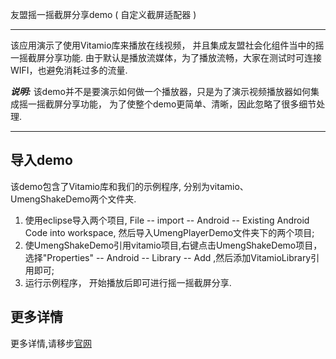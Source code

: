 
友盟摇一摇截屏分享demo ( 自定义截屏适配器 )

----------------

   该应用演示了使用Vitamio库来播放在线视频， 并且集成友盟社会化组件当中的摇一摇截屏分享功能.
由于默认是播放流媒体，为了播放流畅，大家在测试时可连接WIFI，也避免消耗过多的流量. 

***说明:***
   该demo并不是要演示如何做一个播放器，只是为了演示视频播放器如何集成摇一摇截屏分享功能，
为了使整个demo更简单、清晰，因此忽略了很多细节处理.


----------------    
      

导入demo
------------
该demo包含了Vitamio库和我们的示例程序, 分别为vitamio、UmengShakeDemo两个文件夹.

1. 使用eclipse导入两个项目, File -- import -- Android -- Existing Android Code into workspace, 然后导入UmengPlayerDemo文件夹下的两个项目;
2. 使UmengShakeDemo引用vitamio项目,右键点击UmengShakeDemo项目， 选择"Properties" -- Android -- Library -- Add ,然后添加VitamioLibrary引用即可;
3. 运行示例程序， 开始播放后即可进行摇一摇截屏分享.


更多详情
-------

更多详情,请移步[官网](http://www.umeng.com/component_social)



